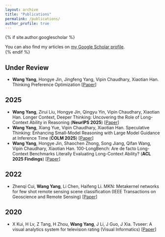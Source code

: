 ```yaml
---
layout: archive
title: "Publications"
permalink: /publications/
author_profile: true
---
```


{% if site.author.googlescholar %}
  <div class="wordwrap">You can also find my articles on <a href="{{site.author.googlescholar}}">my Google Scholar profile</a>.</div>
{% endif %}

Under Review
---
- **Wang Yang**, Hongye Jin, Jingfeng Yang, Vipin Chaudhary, Xiaotian Han. Thinking Preference Optimization [[Paper](https://arxiv.org/abs/2502.13173)]

2025
---
- **Wang Yang**, Zirui Liu, Hongye Jin, Qingyu Yin, Vipin Chaudhary, Xiaotian Han. Longer Context, Deeper Thinking: Uncovering the Role of Long-Context Ability in Reasoning (**NeurIPS 2025**) [[Paper](https://arxiv.org/abs/2505.17315)]
- **Wang Yang**, Xiang Yue, Vipin Chaudhary, Xiaotian Han. Speculative Thinking: Enhancing Small-Model Reasoning with Large Model Guidance at Inference Time (**COLM 2025**) [[Paper](https://arxiv.org/abs/2504.12329)]
- **Wang Yang**, Hongye Jin, Shaochen Zhong, Song Jiang, Qifan Wang, Vipin Chaudhary, Xiaotian Han. 100-LongBench: Are de facto Long-Context Benchmarks Literally Evaluating Long-Context Ability? (**ACL 2025 Findings**) [[Paper](https://arxiv.org/abs/2505.19293)]

2022
---
- Zhenqi Cui, **Wang Yang**, Li Chen, Haifeng Li. MKN: Metakernel networks for few shot remote sensing scene classification (IEEE Transactions on Geoscience and Remote Sensing) [[Paper](https://ieeexplore.ieee.org/stamp/stamp.jsp?arnumber=9718271)]

2020
---
- X Kui, H Lv, Z Tang, H Zhou, **Wang Yang**, J Li, J Guo, J Xia. Tvseer: A visual analytics system for television rating (Visual Informatics) [[Paper](https://www.sciencedirect.com/science/article/pii/S2468502X20300279)]

<!-- {% include base_path %}

{% for post in site.publications reversed %}
  {% include archive-single.html %}
{% endfor %} -->
